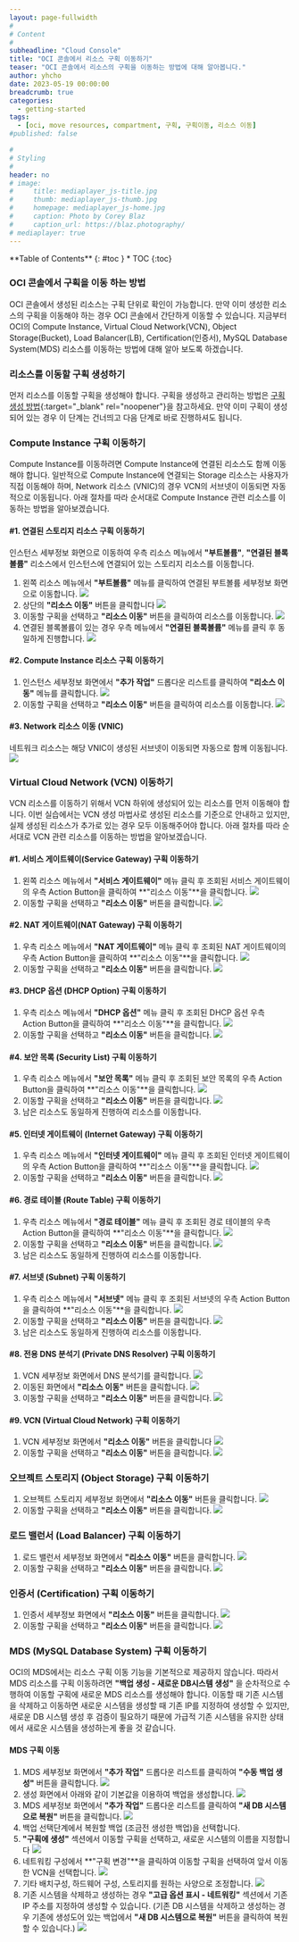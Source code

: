 ```yaml
---
layout: page-fullwidth
#
# Content
#
subheadline: "Cloud Console"
title: "OCI 콘솔에서 리소스 구획 이동하기"
teaser: "OCI 콘솔에서 리소스의 구획을 이동하는 방법에 대해 알아봅니다."
author: yhcho
date: 2023-05-19 00:00:00
breadcrumb: true
categories:
  - getting-started
tags:
  - [oci, move resources, compartment, 구획, 구획이동, 리소스 이동]
#published: false

#
# Styling
#
header: no
# image:
#     title: mediaplayer_js-title.jpg
#     thumb: mediaplayer_js-thumb.jpg
#     homepage: mediaplayer_js-home.jpg
#     caption: Photo by Corey Blaz
#     caption_url: https://blaz.photography/
# mediaplayer: true
---
```


<div class="panel radius" markdown="1">
**Table of Contents**
{: #toc }
*  TOC
{:toc}
</div>

### OCI 콘솔에서 구획을 이동 하는 방법
OCI 콘솔에서 생성된 리소스는 구획 단위로 확인이 가능합니다. 만약 이미 생성한 리소스의 구획을 이동해야 하는 경우 OCI 콘솔에서 간단하게 이동할 수 있습니다.
지금부터 OCI의 Compute Instance, Virtual Cloud Network(VCN), Object Storage(Bucket), Load Balancer(LB), Certification(인증서), MySQL Database System(MDS) 리소스를 이동하는 방법에 대해 알아 보도록 하겠습니다.

### 리소스를 이동할 구획 생성하기
먼저 리소스를 이동할 구획을 생성해야 합니다.
구획을 생성하고 관리하는 방법은 [구획 생성 방법](/getting-started/launching-linux-instance/#%EA%B5%AC%ED%9A%8D-compartment-%EC%83%9D%EC%84%B1){:target="_blank" rel="noopener"}을 참고하세요.
만약 이미 구획이 생성되어 있는 경우 이 단계는 건너띄고 다음 단계로 바로 진행하셔도 됩니다.

### Compute Instance 구획 이동하기
Compute Instance를 이동하려면 Compute Instance에 연결된 리소스도 함께 이동해야 합니다.
일반적으로 Compute Instance에 연결되는 Storage 리소스는 사용자가 직접 이동해야 하며, Network 리소스 (VNIC)의 경우 VCN의 서브넷이 이동되면 자동적으로 이동됩니다.
아래 절차를 따라 순서대로 Compute Instance 관련 리소스를 이동하는 방법을 알아보겠습니다.

#### #1. 연결된 스토리지 리소스 구획 이동하기
인스턴스 세부정보 화면으로 이동하여 우측 리소스 메뉴에서 **"부트볼륨"**, **"연결된 블록볼륨"** 리소스에서 인스턴스에 연결되어 있는 스토리지 리소스를 이동합니다.  

1. 왼쪽 리소스 메뉴에서 **"부트볼륨"** 메뉴를 클릭하여 연결된 부트볼륨 세부정보 화면으로 이동합니다.
   ![]({{site.urlblogimg2022_2023}}/assets/img/getting-started/2023/move-resources/move-resources-1.png " ")
2. 상단의 **"리소스 이동"** 버튼을 클릭합니다
   ![]({{site.urlblogimg2022_2023}}/assets/img/getting-started/2023/move-resources/move-resources-2.png " ")
3. 이동할 구획을 선택하고 **"리소스 이동"** 버튼을 클릭하여 리소스를 이동합니다.
   ![]({{site.urlblogimg2022_2023}}/assets/img/getting-started/2023/move-resources/move-resources-3.png " ")
4. 연결된 블록볼륨이 있는 경우 우측 메뉴에서 **"연결된 블록볼륨"** 메뉴를 클릭 후 동일하게 진행합니다.
   ![]({{site.urlblogimg2022_2023}}/assets/img/getting-started/2023/move-resources/move-resources-4.png " ")

#### #2. Compute Instance 리소스 구획 이동하기
1. 인스턴스 세부정보 화면에서 **"추가 작업"** 드롭다운 리스트를 클릭하여 **"리소스 이동"** 메뉴를 클릭합니다.
   ![]({{site.urlblogimg2022_2023}}/assets/img/getting-started/2023/move-resources/move-resources-5.png " ")
2. 이동할 구획을 선택하고 **"리소스 이동"** 버튼을 클릭하여 리소스를 이동합니다.
   ![]({{site.urlblogimg2022_2023}}/assets/img/getting-started/2023/move-resources/move-resources-6.png " ")

#### #3. Network 리소스 이동 (VNIC)
네트워크 리소스는 해당 VNIC이 생성된 서브넷이 이동되면 자동으로 함께 이동됩니다.
![]({{site.urlblogimg2022_2023}}/assets/img/getting-started/2023/move-resources/move-resources-7.png " ")

### Virtual Cloud Network (VCN) 이동하기
VCN 리소스를 이동하기 위해서 VCN 하위에 생성되어 있는 리소스를 먼저 이동해야 합니다.
이번 실습에서는 VCN 생성 마법사로 생성된 리소스를 기준으로 안내하고 있지만, 실제 생성된 리소스가 추가로 있는 경우 모두 이동해주어야 합니다.
아래 절차를 따라 순서대로 VCN 관련 리소스를 이동하는 방법을 알아보겠습니다.

#### #1. 서비스 게이트웨이(Service Gateway) 구획 이동하기
1. 왼쪽 리소스 메뉴에서 **"서비스 게이트웨이"** 메뉴 클릭 후 조회된 서비스 게이트웨이의 우측 Action Button을 클릭하여 **"리소스 이동"**을 클릭합니다.
   ![]({{site.urlblogimg2022_2023}}/assets/img/getting-started/2023/move-resources/move-resources-8.png " ")
2. 이동할 구획을 선택하고 **"리소스 이동"** 버튼을 클릭합니다.
   ![]({{site.urlblogimg2022_2023}}/assets/img/getting-started/2023/move-resources/move-resources-9.png " ")

#### #2. NAT 게이트웨이(NAT Gateway) 구획 이동하기
1. 우측 리소스 메뉴에서 **"NAT 게이트웨이"** 메뉴 클릭 후 조회된 NAT 게이트웨이의 우측 Action Button을 클릭하여 **"리소스 이동"**을 클릭합니다.
   ![]({{site.urlblogimg2022_2023}}/assets/img/getting-started/2023/move-resources/move-resources-10.png " ")
2. 이동할 구획을 선택하고 **"리소스 이동"** 버튼을 클릭합니다.
   ![]({{site.urlblogimg2022_2023}}/assets/img/getting-started/2023/move-resources/move-resources-11.png " ")

#### #3. DHCP 옵션 (DHCP Option) 구획 이동하기
1. 우측 리소스 메뉴에서 **"DHCP 옵션"** 메뉴 클릭 후 조회된 DHCP 옵션 우측 Action Button을 클릭하여 **"리소스 이동"**을 클릭합니다.
   ![]({{site.urlblogimg2022_2023}}/assets/img/getting-started/2023/move-resources/move-resources-12.png " ")
2. 이동할 구획을 선택하고 **"리소스 이동"** 버튼을 클릭합니다.
   ![]({{site.urlblogimg2022_2023}}/assets/img/getting-started/2023/move-resources/move-resources-13.png " ")

#### #4. 보안 목록 (Security List) 구획 이동하기
1. 우측 리소스 메뉴에서 **"보안 목록"** 메뉴 클릭 후 조회된 보안 목록의 우측 Action Button을 클릭하여 **"리소스 이동"**을 클릭합니다.
   ![]({{site.urlblogimg2022_2023}}/assets/img/getting-started/2023/move-resources/move-resources-14.png " ")
2. 이동할 구획을 선택하고 **"리소스 이동"** 버튼을 클릭합니다.
   ![]({{site.urlblogimg2022_2023}}/assets/img/getting-started/2023/move-resources/move-resources-15.png " ")
3. 남은 리소스도 동일하게 진행하여 리소스를 이동합니다.


#### #5. 인터넷 게이트웨이 (Internet Gateway) 구획 이동하기
1. 우측 리소스 메뉴에서 **"인터넷 게이트웨이"** 메뉴 클릭 후 조회된 인터넷 게이트웨이의 우측 Action Button을 클릭하여 **"리소스 이동"**을 클릭합니다.
   ![]({{site.urlblogimg2022_2023}}/assets/img/getting-started/2023/move-resources/move-resources-16.png " ")
2. 이동할 구획을 선택하고 **"리소스 이동"** 버튼을 클릭합니다.
   ![]({{site.urlblogimg2022_2023}}/assets/img/getting-started/2023/move-resources/move-resources-17.png " ")

#### #6. 경로 테이블 (Route Table) 구획 이동하기
1. 우측 리소스 메뉴에서 **"경로 테이블"** 메뉴 클릭 후 조회된 경로 테이블의 우측 Action Button을 클릭하여 **"리소스 이동"**을 클릭합니다.
   ![]({{site.urlblogimg2022_2023}}/assets/img/getting-started/2023/move-resources/move-resources-18.png " ")
2. 이동할 구획을 선택하고 **"리소스 이동"** 버튼을 클릭합니다.
   ![]({{site.urlblogimg2022_2023}}/assets/img/getting-started/2023/move-resources/move-resources-19.png " ")
3. 남은 리소스도 동일하게 진행하여 리소스를 이동합니다.

#### #7. 서브넷 (Subnet) 구획 이동하기
1. 우측 리소스 메뉴에서 **"서브넷"** 메뉴 클릭 후 조회된 서브넷의 우측 Action Button을 클릭하여 **"리소스 이동"**을 클릭합니다.
   ![]({{site.urlblogimg2022_2023}}/assets/img/getting-started/2023/move-resources/move-resources-20.png " ")
2. 이동할 구획을 선택하고 **"리소스 이동"** 버튼을 클릭합니다.
   ![]({{site.urlblogimg2022_2023}}/assets/img/getting-started/2023/move-resources/move-resources-21.png " ")
3. 남은 리소스도 동일하게 진행하여 리소스를 이동합니다.

#### #8. 전용 DNS 분석기 (Private DNS Resolver) 구획 이동하기
1. VCN 세부정보 화면에서 DNS 분석기를 클릭합니다.
   ![]({{site.urlblogimg2022_2023}}/assets/img/getting-started/2023/move-resources/move-resources-22.png " ")
2. 이동된 화면에서 **"리소스 이동"** 버튼을 클릭합니다.
   ![]({{site.urlblogimg2022_2023}}/assets/img/getting-started/2023/move-resources/move-resources-23.png " ")
3. 이동할 구획을 선택하고 **"리소스 이동"** 버튼을 클릭합니다.
   ![]({{site.urlblogimg2022_2023}}/assets/img/getting-started/2023/move-resources/move-resources-24.png " ")

#### #9. VCN (Virtual Cloud Network) 구획 이동하기
1. VCN 세부정보 화면에서 **"리소스 이동"** 버튼을 클릭합니다
   ![]({{site.urlblogimg2022_2023}}/assets/img/getting-started/2023/move-resources/move-resources-25.png " ")
2. 이동할 구획을 선택하고 **"리소스 이동"** 버튼을 클릭합니다.
   ![]({{site.urlblogimg2022_2023}}/assets/img/getting-started/2023/move-resources/move-resources-26.png " ")

### 오브젝트 스토리지 (Object Storage) 구획 이동하기
1. 오브젝트 스토리지 세부정보 화면에서 **"리소스 이동"** 버튼을 클릭합니다.
   ![]({{site.urlblogimg2022_2023}}/assets/img/getting-started/2023/move-resources/move-resources-38.png " ")
2. 이동할 구획을 선택하고 **"리소스 이동"** 버튼을 클릭합니다.
   ![]({{site.urlblogimg2022_2023}}/assets/img/getting-started/2023/move-resources/move-resources-39.png " ")

### 로드 밸런서 (Load Balancer) 구획 이동하기
1. 로드 밸런서 세부정보 화면에서 **"리소스 이동"** 버튼을 클릭합니다.
   ![]({{site.urlblogimg2022_2023}}/assets/img/getting-started/2023/move-resources/move-resources-27.png " ")
2. 이동할 구획을 선택하고 **"리소스 이동"** 버튼을 클릭합니다.
   ![]({{site.urlblogimg2022_2023}}/assets/img/getting-started/2023/move-resources/move-resources-28.png " ")

### 인증서 (Certification) 구획 이동하기
1. 인증서 세부정보 화면에서 **"리소스 이동"** 버튼을 클릭합니다.
   ![]({{site.urlblogimg2022_2023}}/assets/img/getting-started/2023/move-resources/move-resources-29.png " ")
2. 이동할 구획을 선택하고 **"리소스 이동"** 버튼을 클릭합니다.
   ![]({{site.urlblogimg2022_2023}}/assets/img/getting-started/2023/move-resources/move-resources-30.png " ")

### MDS (MySQL Database System) 구획 이동하기
OCI의 MDS에서는 리소스 구획 이동 기능을 기본적으로 제공하지 않습니다.
따라서 MDS 리소스를 구획 이동하려면 **"백업 생성 - 새로운 DB시스템 생성"** 을 순차적으로 수행하여 이동할 구획에 새로운 MDS 리소스를 생성해야 합니다.
이동할 때 기존 시스템을 삭제하고 이동하면 새로운 시스템을 생성할 때 기존 IP를 지정하여 생성할 수 있지만, 새로운 DB 시스템 생성 후 검증이 필요하기 때문에 가급적 기존 시스템을 유지한 상태에서 새로운 시스템을 생성하는게 좋을 것 같습니다.

#### MDS 구획 이동
1. MDS 세부정보 화면에서 **"추가 작업"** 드롭다운 리스트를 클릭하여 **"수동 백업 생성"** 버튼을 클릭합니다.
   ![]({{site.urlblogimg2022_2023}}/assets/img/getting-started/2023/move-resources/move-resources-31.png " ")
2. 생성 화면에서 아래와 같이 기본값을 이용하여 백업을 생성합니다.
   ![]({{site.urlblogimg2022_2023}}/assets/img/getting-started/2023/move-resources/move-resources-32.png " ")
3. MDS 세부정보 화면에서 **"추가 작업"** 드롭다운 리스트를 클릭하여 **"새 DB 시스템으로 복원"** 버튼을 클릭합니다.
   ![]({{site.urlblogimg2022_2023}}/assets/img/getting-started/2023/move-resources/move-resources-33.png " ")
4. 백업 선택단계에서 복원할 백업 (조금전 생성한 백업)을 선택합니다.
5. **"구획에 생성"** 섹션에서 이동할 구획을 선택하고, 새로운 시스템의 이름을 지정합니다
   ![]({{site.urlblogimg2022_2023}}/assets/img/getting-started/2023/move-resources/move-resources-34.png " ")
6. 네트워킹 구성에서 **"구획 변경"**을 클릭하여 이동할 구획을 선택하여 앞서 이동한 VCN을 선택합니다.
   ![]({{site.urlblogimg2022_2023}}/assets/img/getting-started/2023/move-resources/move-resources-35.png " ")
7. 기타 배치구성, 하드웨어 구성, 스토리지를 원하는 사양으로 조정합니다.
   ![]({{site.urlblogimg2022_2023}}/assets/img/getting-started/2023/move-resources/move-resources-36.png " ")
8. 기존 시스템을 삭제하고 생성하는 경우 **"고급 옵션 표시 - 네트워킹"** 섹션에서 기존 IP 주소를 지정하여 생성할 수 있습니다. (기존 DB 시스템을 삭제하고 생성하는 경우 기존에 생성도어 있는 백업에서 **"새 DB 시스템으로 복원"** 버튼을 클릭하여 복원할 수 있습니다.)
   ![]({{site.urlblogimg2022_2023}}/assets/img/getting-started/2023/move-resources/move-resources-37.png " ")


